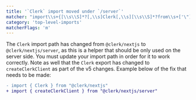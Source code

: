 ```yaml
---
title: '`Clerk` import moved under `/server`'
matcher: "import\\s+{[\\s\\S]*?[,\\s]Clerk[,\\s][\\s\\S]*?from\\s+['\"]@clerk\\/nextjs[\\s\\S]*?['\"]"
category: 'top-level-imports'
matcherFlags: 'm'
---
```


The `Clerk` import path has changed from `@clerk/nextjs` to `@clerk/nextjs/server`, as this is a helper that should be only used on the server side. You must update your import path in order for it to work correctly. Note as well that the `Clerk` export has changed to `createClerkClient` as part of the v5 changes. Example below of the fix that needs to be made:

```diff
- import { Clerk } from "@clerk/nextjs"
+ import { createClerkClient } from "@clerk/nextjs/server"
```
